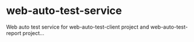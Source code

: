 # web-auto-test-service
Web auto test service for web-auto-test-client project and web-auto-test-report project...
